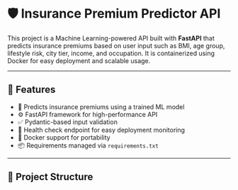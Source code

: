 # 🛡️ Insurance Premium Predictor API

This project is a Machine Learning-powered API built with **FastAPI** that predicts insurance premiums based on user input such as BMI, age group, lifestyle risk, city tier, income, and occupation. It is containerized using Docker for easy deployment and scalable usage.

---

## 🚀 Features

- 🔮 Predicts insurance premiums using a trained ML model
- ⚙️ FastAPI framework for high-performance API
- ✅ Pydantic-based input validation
- 🧪 Health check endpoint for easy deployment monitoring
- 🐳 Docker support for portability
- 📦 Requirements managed via `requirements.txt`

---

## 📁 Project Structure

